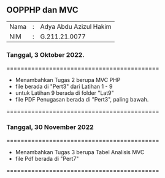 ## OOPPHP dan MVC

<table
  <tr>
    <td>Nama</td>
    <td>:</td>
    <td>Adya Abdu Azizul Hakim</td>
  </tr>
  <tr>
    <td>NIM</td>
    <td>:</td>
    <td>G.211.21.0077</td>
  </tr>
</table>


### Tanggal, 3 Oktober 2022.
===========================================
- Menambahkan Tugas 2 berupa MVC PHP
- file berada di "Pert3" dari Latihan 1 - 9
- untuk Latihan 9 berada di folder "Lat9"
- file PDF Penugasan berada di "Pert3", paling bawah.

===========================================

### Tanggal, 30 November 2022
===========================================
- Menambahkan Tugas 3 berupa Tabel Analisis MVC
- file Pdf berada di "Pert7"

===========================================
